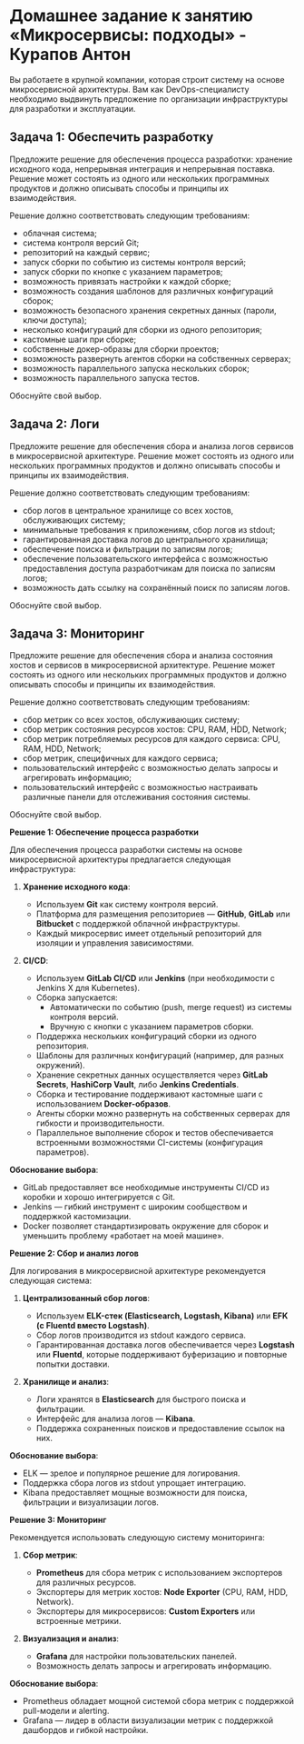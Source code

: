 # Домашнее задание к занятию «Микросервисы: подходы» - Курапов Антон

Вы работаете в крупной компании, которая строит систему на основе микросервисной архитектуры. Вам как DevOps-специалисту необходимо выдвинуть предложение по организации инфраструктуры для разработки и эксплуатации.

## Задача 1: Обеспечить разработку

Предложите решение для обеспечения процесса разработки: хранение исходного кода, непрерывная интеграция и непрерывная поставка. Решение может состоять из одного или нескольких программных продуктов и должно описывать способы и принципы их взаимодействия.

Решение должно соответствовать следующим требованиям:

* облачная система;
* система контроля версий Git;
* репозиторий на каждый сервис;
* запуск сборки по событию из системы контроля версий;
* запуск сборки по кнопке с указанием параметров;
* возможность привязать настройки к каждой сборке;
* возможность создания шаблонов для различных конфигураций сборок;
* возможность безопасного хранения секретных данных (пароли, ключи доступа);
* несколько конфигураций для сборки из одного репозитория;
* кастомные шаги при сборке;
* собственные докер-образы для сборки проектов;
* возможность развернуть агентов сборки на собственных серверах;
* возможность параллельного запуска нескольких сборок;
* возможность параллельного запуска тестов.

Обоснуйте свой выбор.

## Задача 2: Логи

Предложите решение для обеспечения сбора и анализа логов сервисов в микросервисной архитектуре. Решение может состоять из одного или нескольких программных продуктов и должно описывать способы и принципы их взаимодействия.

Решение должно соответствовать следующим требованиям:

* сбор логов в центральное хранилище со всех хостов, обслуживающих систему;
* минимальные требования к приложениям, сбор логов из stdout;
* гарантированная доставка логов до центрального хранилища;
* обеспечение поиска и фильтрации по записям логов;
* обеспечение пользовательского интерфейса с возможностью предоставления доступа разработчикам для поиска по записям логов;
* возможность дать ссылку на сохранённый поиск по записям логов.

Обоснуйте свой выбор.

## Задача 3: Мониторинг

Предложите решение для обеспечения сбора и анализа состояния хостов и сервисов в микросервисной архитектуре. Решение может состоять из одного или нескольких программных продуктов и должно описывать способы и принципы их взаимодействия.

Решение должно соответствовать следующим требованиям:

* сбор метрик со всех хостов, обслуживающих систему;
* сбор метрик состояния ресурсов хостов: CPU, RAM, HDD, Network;
* сбор метрик потребляемых ресурсов для каждого сервиса: CPU, RAM, HDD, Network;
* сбор метрик, специфичных для каждого сервиса;
* пользовательский интерфейс с возможностью делать запросы и агрегировать информацию;
* пользовательский интерфейс с возможностью настраивать различные панели для отслеживания состояния системы.

Обоснуйте свой выбор.

**Решение 1: Обеспечение процесса разработки**

Для обеспечения процесса разработки системы на основе микросервисной архитектуры предлагается следующая инфраструктура:

1. **Хранение исходного кода**:
   - Используем **Git** как систему контроля версий.
   - Платформа для размещения репозиториев — **GitHub**, **GitLab** или **Bitbucket** с поддержкой облачной инфраструктуры.
   - Каждый микросервис имеет отдельный репозиторий для изоляции и управления зависимостями.

2. **CI/CD**:
   - Используем **GitLab CI/CD** или **Jenkins** (при необходимости с Jenkins X для Kubernetes).
   - Сборка запускается:
     - Автоматически по событию (push, merge request) из системы контроля версий.
     - Вручную с кнопки с указанием параметров сборки.
   - Поддержка нескольких конфигураций сборки из одного репозитория.
   - Шаблоны для различных конфигураций (например, для разных окружений).
   - Хранение секретных данных осуществляется через **GitLab Secrets**, **HashiCorp Vault**, либо **Jenkins Credentials**.
   - Сборка и тестирование поддерживают кастомные шаги с использованием **Docker-образов**.
   - Агенты сборки можно развернуть на собственных серверах для гибкости и производительности.
   - Параллельное выполнение сборок и тестов обеспечивается встроенными возможностями CI-системы (конфигурация параметров).

**Обоснование выбора**:
- GitLab предоставляет все необходимые инструменты CI/CD из коробки и хорошо интегрируется с Git.
- Jenkins — гибкий инструмент с широким сообществом и поддержкой кастомизации.
- Docker позволяет стандартизировать окружение для сборок и уменьшить проблему «работает на моей машине».

**Решение 2: Сбор и анализ логов**

Для логирования в микросервисной архитектуре рекомендуется следующая система:

1. **Централизованный сбор логов**:
   - Используем **ELK-стек (Elasticsearch, Logstash, Kibana)** или **EFK (с Fluentd вместо Logstash)**.
   - Сбор логов производится из stdout каждого сервиса.
   - Гарантированная доставка логов обеспечивается через **Logstash** или **Fluentd**, которые поддерживают буферизацию и повторные попытки доставки.

2. **Хранилище и анализ**:
   - Логи хранятся в **Elasticsearch** для быстрого поиска и фильтрации.
   - Интерфейс для анализа логов — **Kibana**.
   - Поддержка сохраненных поисков и предоставление ссылок на них.

**Обоснование выбора**:
- ELK — зрелое и популярное решение для логирования.
- Поддержка сбора логов из stdout упрощает интеграцию.
- Kibana предоставляет мощные возможности для поиска, фильтрации и визуализации логов.

**Решение 3: Мониторинг**

Рекомендуется использовать следующую систему мониторинга:

1. **Сбор метрик**:
   - **Prometheus** для сбора метрик с использованием экспортеров для различных ресурсов.
   - Экспортеры для метрик хостов: **Node Exporter** (CPU, RAM, HDD, Network).
   - Экспортеры для микросервисов: **Custom Exporters** или встроенные метрики.

2. **Визуализация и анализ**:
   - **Grafana** для настройки пользовательских панелей.
   - Возможность делать запросы и агрегировать информацию.

**Обоснование выбора**:
- Prometheus обладает мощной системой сбора метрик с поддержкой pull-модели и alerting.
- Grafana — лидер в области визуализации метрик с поддержкой дашбордов и гибкой настройки.

